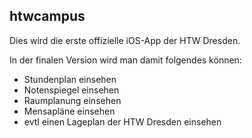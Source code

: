 ## htwcampus
Dies wird die erste offizielle iOS-App der HTW Dresden.

In der finalen Version wird man damit folgendes können:

- Stundenplan einsehen
- Notenspiegel einsehen
- Raumplanung einsehen
- Mensapläne einsehen
- evtl einen Lageplan der HTW Dresden einsehen